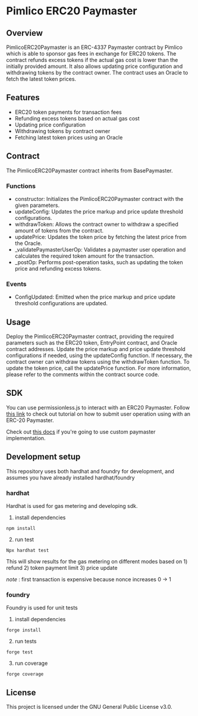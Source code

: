 # Pimlico ERC20 Paymaster
## Overview
PimlicoERC20Paymaster is an ERC-4337 Paymaster contract by Pimlico which is able to sponsor gas fees in exchange for ERC20 tokens. The contract refunds excess tokens if the actual gas cost is lower than the initially provided amount. It also allows updating price configuration and withdrawing tokens by the contract owner. The contract uses an Oracle to fetch the latest token prices.

## Features
- ERC20 token payments for transaction fees
- Refunding excess tokens based on actual gas cost
- Updating price configuration
- Withdrawing tokens by contract owner
- Fetching latest token prices using an Oracle

## Contract
The PimlicoERC20Paymaster contract inherits from BasePaymaster.

### Functions
- constructor: Initializes the PimlicoERC20Paymaster contract with the given parameters.
- updateConfig: Updates the price markup and price update threshold configurations.
- withdrawToken: Allows the contract owner to withdraw a specified amount of tokens from the contract.
- updatePrice: Updates the token price by fetching the latest price from the Oracle.
- _validatePaymasterUserOp: Validates a paymaster user operation and calculates the required token amount for the transaction.
- _postOp: Performs post-operation tasks, such as updating the token price and refunding excess tokens.

### Events
- ConfigUpdated: Emitted when the price markup and price update threshold configurations are updated.

## Usage
Deploy the PimlicoERC20Paymaster contract, providing the required parameters such as the ERC20 token, EntryPoint contract, and Oracle contract addresses.
Update the price markup and price update threshold configurations if needed, using the updateConfig function.
If necessary, the contract owner can withdraw tokens using the withdrawToken function.
To update the token price, call the updatePrice function.
For more information, please refer to the comments within the contract source code.

## SDK
You can use permissionless.js to interact with an ERC20 Paymaster. Follow [this link](https://docs.pimlico.io/permissionless/tutorial/tutorial-3) to check out tutorial on how to submit user operation using with an ERC-20 Paymaster.

Check out [this docs](https://docs.pimlico.io/permissionless/how-to/paymasters/use-custom-paymaster) if you're going to use custom paymaster implementation.

## Development setup

This repository uses both hardhat and foundry for development, and assumes you have already installed hardhat/foundry

### hardhat

Hardhat is used for gas metering and developing sdk.

1. install dependencies
```shell
npm install
```
2. run test
```
Npx hardhat test
```
This will show results for the gas metering on different modes based on 1) refund 2) token payment limit 3) price update

*note* : first transaction is expensive because nonce increases 0 -> 1

### foundry

Foundry is used for unit tests

1. install dependencies
```shell
forge install
```

2. run tests
```shell
forge test
```

3. run coverage
```shell
forge coverage
```


## License
This project is licensed under the GNU General Public License v3.0.
